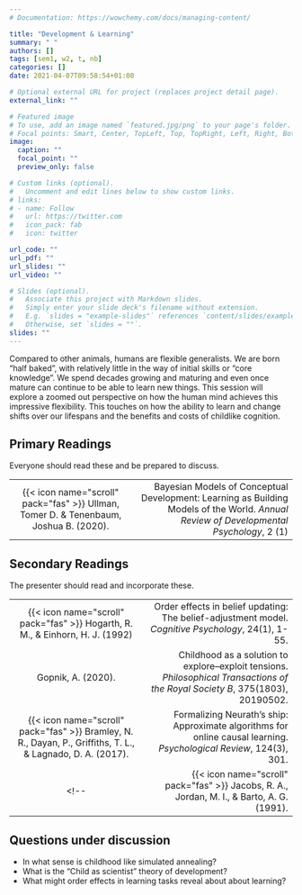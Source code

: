 ```yaml
---
# Documentation: https://wowchemy.com/docs/managing-content/

title: "Development & Learning"
summary: " "
authors: []
tags: [sem1, w2, t, nb]
categories: []
date: 2021-04-07T09:58:54+01:00

# Optional external URL for project (replaces project detail page).
external_link: ""

# Featured image
# To use, add an image named `featured.jpg/png` to your page's folder.
# Focal points: Smart, Center, TopLeft, Top, TopRight, Left, Right, BottomLeft, Bottom, BottomRight.
image:
  caption: ""
  focal_point: ""
  preview_only: false

# Custom links (optional).
#   Uncomment and edit lines below to show custom links.
# links:
# - name: Follow
#   url: https://twitter.com
#   icon_pack: fab
#   icon: twitter

url_code: ""
url_pdf: ""
url_slides: ""
url_video: ""

# Slides (optional).
#   Associate this project with Markdown slides.
#   Simply enter your slide deck's filename without extension.
#   E.g. `slides = "example-slides"` references `content/slides/example-slides.md`.
#   Otherwise, set `slides = ""`.
slides: ""
---
```


Compared to other animals, humans are flexible generalists. We are born  “half baked”, with relatively little in the way of initial skills or “core knowledge”. We spend decades growing and maturing and even once mature can continue to be able to learn new things. This session will explore a zoomed out perspective on how the human mind achieves this impressive flexibility. This touches on how the ability to learn and change shifts over our lifespans and the benefits and costs of childlike cognition.

## Primary Readings

Everyone should read these and be prepared to discuss.

|  |  |
|:----:|-----:|
|  {{< icon name="scroll" pack="fas" >}} Ullman, Tomer D. & Tenenbaum, Joshua B. (2020). | Bayesian Models of Conceptual Development: Learning as Building Models of the World. *Annual Review of Developmental Psychology*, 2 (1) |

## Secondary Readings

The presenter should read and incorporate these.

|  |  |
|:----:|-----:|
| {{< icon name="scroll" pack="fas" >}} Hogarth, R. M., & Einhorn, H. J. (1992) | Order effects in belief updating: The belief-adjustment model. *Cognitive Psychology*, 24(1), 1-55. |
| Gopnik, A. (2020). | Childhood as a solution to explore–exploit tensions. *Philosophical Transactions of the Royal Society B*, 375(1803), 20190502. |
| {{< icon name="scroll" pack="fas" >}} Bramley, N. R., Dayan, P., Griffiths, T. L., & Lagnado, D. A. (2017). | Formalizing Neurath’s ship: Approximate algorithms for online causal learning. *Psychological Review*, 124(3), 301. |
<!-- | {{< icon name="scroll" pack="fas" >}} Jacobs, R. A., Jordan, M. I., & Barto, A. G. (1991). | Task decomposition through competition in a modular connectionist architecture - the what and where vision tasks. Cognitive Science, 15, 219-250. | -->


## Questions under discussion

- In what sense is childhood like simulated annealing?
- What is the “Child as scientist” theory of development?
- What might order effects in learning tasks reveal about about learning?

